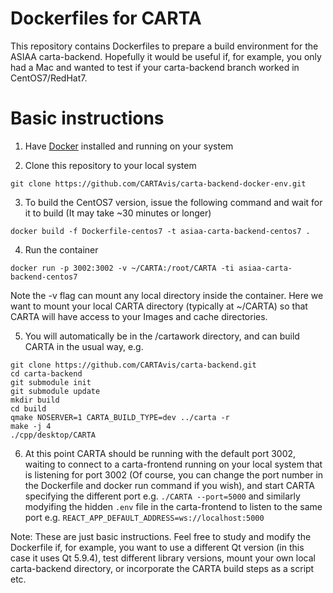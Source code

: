 # Dockerfiles for CARTA

This repository contains Dockerfiles to prepare a build environment for the ASIAA carta-backend. 
Hopefully it would be useful if, for example, you only had a Mac and wanted to test if your carta-backend branch worked in CentOS7/RedHat7.

# Basic instructions

1. Have [Docker](https://www.docker.com) installed and running on your system

2. Clone this repository to your local system 
```
git clone https://github.com/CARTAvis/carta-backend-docker-env.git
```

3. To build the CentOS7 version, issue the following command and wait for it to build (It may take ~30 minutes or longer)
```
docker build -f Dockerfile-centos7 -t asiaa-carta-backend-centos7 .
``` 

4. Run the container 
```
docker run -p 3002:3002 -v ~/CARTA:/root/CARTA -ti asiaa-carta-backend-centos7
```
Note the -v flag can mount any local directory inside the container. Here we want to mount your local CARTA directory (typically at ~/CARTA) so that CARTA 
will have access to your Images and cache directories.

5. You will automatically be in the /cartawork directory, and can build CARTA in the usual way, e.g. 
```
git clone https://github.com/CARTAvis/carta-backend.git 
cd carta-backend
git submodule init
git submodule update
mkdir build
cd build
qmake NOSERVER=1 CARTA_BUILD_TYPE=dev ../carta -r
make -j 4
./cpp/desktop/CARTA
```

6. At this point CARTA should be running with the default port 3002, waiting to connect to a carta-frontend running on your local system that is 
listening for port 3002 (Of course, you can change the port number in the Dockerfile and docker run command if you wish), and start CARTA specifying the different port e.g. ```./CARTA --port=5000``` and similarly modyifing the hidden ```.env``` file in the carta-frontend to listen to the same port e.g. ```REACT_APP_DEFAULT_ADDRESS=ws://localhost:5000```

Note: These are just basic instructions. Feel free to study and modify the Dockerfile if, for example, you want to use a different Qt version (in this case it uses Qt 5.9.4), test different library versions, mount your own local carta-backend directory, or incorporate the CARTA build steps as a script etc.


